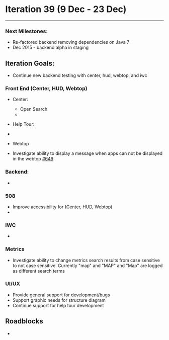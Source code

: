 # Iteration 39 (9 Dec - 23 Dec)

*** 
### Next Milestones:
* Re-factored backend removing dependencies on Java 7
* Dec 2015 - backend alpha in staging  

## Iteration Goals:
* Continue new backend testing with center, hud, webtop, and iwc

### Front End (Center, HUD, Webtop)

* Center:
  * Open Search
  * 

* Help Tour:
 *

* Webtop
 * Investigate ability to display a message when apps can not be displayed in the webtop  [#649](https://github.com/ozone-development/ozp-webtop/issues/649)

### Backend:
* 

### 508 
* Improve accessibility for (Center, HUD, Webtop)
*  

### IWC
* 

### Metrics
* Investigate ability to change metrics search results from case sensitive to not case sensitive. Currently "map" and "MAP" and "Map" are logged as different search terms

### UI/UX
* Provide general support for development/bugs
* Support graphic needs for structure diagram
* Continue support for help tour development


## Roadblocks
* 